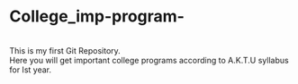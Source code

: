 # College_imp-program-
<br>
This is my first Git Repository.
<br>
Here you will get important college programs according to A.K.T.U syllabus for Ist year.
